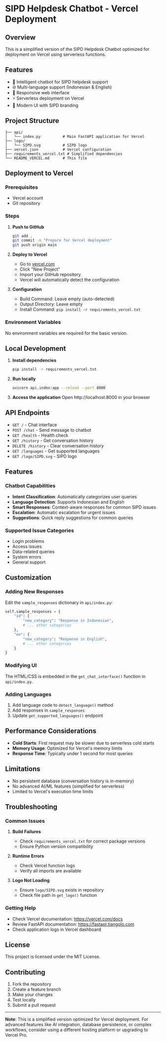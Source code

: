 # SIPD Helpdesk Chatbot - Vercel Deployment

## Overview
This is a simplified version of the SIPD Helpdesk Chatbot optimized for deployment on Vercel using serverless functions.

## Features
- 🤖 Intelligent chatbot for SIPD helpdesk support
- 🌐 Multi-language support (Indonesian & English)
- 📱 Responsive web interface
- ⚡ Serverless deployment on Vercel
- 🎨 Modern UI with SIPD branding

## Project Structure
```
├── api/
│   └── index.py          # Main FastAPI application for Vercel
├── logo/
│   └── SIPD.svg          # SIPD logo
├── vercel.json           # Vercel configuration
├── requirements_vercel.txt # Simplified dependencies
└── README_VERCEL.md      # This file
```

## Deployment to Vercel

### Prerequisites
- Vercel account
- Git repository

### Steps

1. **Push to GitHub**
   ```bash
   git add .
   git commit -m "Prepare for Vercel deployment"
   git push origin main
   ```

2. **Deploy to Vercel**
   - Go to [vercel.com](https://vercel.com)
   - Click "New Project"
   - Import your GitHub repository
   - Vercel will automatically detect the configuration

3. **Configuration**
   - Build Command: Leave empty (auto-detected)
   - Output Directory: Leave empty
   - Install Command: `pip install -r requirements_vercel.txt`

### Environment Variables
No environment variables are required for the basic version.

## Local Development

1. **Install dependencies**
   ```bash
   pip install -r requirements_vercel.txt
   ```

2. **Run locally**
   ```bash
   uvicorn api.index:app --reload --port 8000
   ```

3. **Access the application**
   Open http://localhost:8000 in your browser

## API Endpoints

- `GET /` - Chat interface
- `POST /chat` - Send message to chatbot
- `GET /health` - Health check
- `GET /history` - Get conversation history
- `DELETE /history` - Clear conversation history
- `GET /languages` - Get supported languages
- `GET /logo/SIPD.svg` - SIPD logo

## Features

### Chatbot Capabilities
- **Intent Classification**: Automatically categorizes user queries
- **Language Detection**: Supports Indonesian and English
- **Smart Responses**: Context-aware responses for common SIPD issues
- **Escalation**: Automatic escalation for urgent issues
- **Suggestions**: Quick reply suggestions for common queries

### Supported Issue Categories
- Login problems
- Access issues
- Data-related queries
- System errors
- General support

## Customization

### Adding New Responses
Edit the `sample_responses` dictionary in `api/index.py`:

```python
self.sample_responses = {
    "id": {
        "new_category": "Response in Indonesian",
        # ... other categories
    },
    "en": {
        "new_category": "Response in English",
        # ... other categories
    }
}
```

### Modifying UI
The HTML/CSS is embedded in the `get_chat_interface()` function in `api/index.py`.

### Adding Languages
1. Add language code to `detect_language()` method
2. Add responses in `sample_responses`
3. Update `get_supported_languages()` endpoint

## Performance Considerations

- **Cold Starts**: First request may be slower due to serverless cold starts
- **Memory Usage**: Optimized for Vercel's memory limits
- **Response Time**: Typically under 1 second for most queries

## Limitations

- No persistent database (conversation history is in-memory)
- No advanced AI/ML features (simplified for serverless)
- Limited to Vercel's execution time limits

## Troubleshooting

### Common Issues

1. **Build Failures**
   - Check `requirements_vercel.txt` for correct package versions
   - Ensure Python version compatibility

2. **Runtime Errors**
   - Check Vercel function logs
   - Verify all imports are available

3. **Logo Not Loading**
   - Ensure `logo/SIPD.svg` exists in repository
   - Check file path in `get_logo()` function

### Getting Help

- Check Vercel documentation: https://vercel.com/docs
- Review FastAPI documentation: https://fastapi.tiangolo.com
- Check application logs in Vercel dashboard

## License

This project is licensed under the MIT License.

## Contributing

1. Fork the repository
2. Create a feature branch
3. Make your changes
4. Test locally
5. Submit a pull request

---

**Note**: This is a simplified version optimized for Vercel deployment. For advanced features like AI integration, database persistence, or complex workflows, consider using a different hosting platform or upgrading to Vercel Pro.